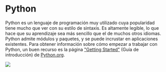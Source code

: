# Python

​Python es un lenguaje de programación muy utilizado cuya popularidad tiene mucho que ver con su estilo de sintaxis. Es altamente legible, lo que hace que su aprendizaje sea más sencillo que el de muchos otros idiomas. Python admite módulos y paquetes, y se puede incrustar en aplicaciones existentes. Para obtener información sobre cómo empezar a trabajar con Python, un buen recurso es la página ["Getting Started"](https://www.python.org/about/gettingstarted/) (Guía de introducción) de [Python.org](https://www.python.org).

![](https://files.gitbook.com/v0/b/gitbook-x-prod.appspot.com/o/spaces%2FY5ZuHF3yuXFWp1C46ZSo%2Fuploads%2Fgit-blob-6bd72c745aa81df1f25c09989fa19f672c631e59%2Fpythonlogo.jpg?alt=media)
